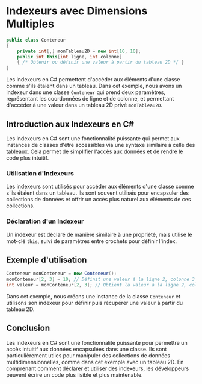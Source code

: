 # Indexeurs avec Dimensions Multiples

```csharp
public class Conteneur
{
    private int[,] monTableau2D = new int[10, 10];
    public int this[int ligne, int colonne]
    { /* Obtenir ou définir une valeur à partir du tableau 2D */ }
}
```

Les indexeurs en C# permettent d'accéder aux éléments d'une classe comme s'ils étaient dans un tableau. Dans cet exemple, nous avons un indexeur dans une classe `Conteneur` qui prend deux paramètres, représentant les coordonnées de ligne et de colonne, et permettant d'accéder à une valeur dans un tableau 2D privé `monTableau2D`.

## Introduction aux Indexeurs en C#

Les indexeurs en C# sont une fonctionnalité puissante qui permet aux instances de classes d'être accessibles via une syntaxe similaire à celle des tableaux. Cela permet de simplifier l'accès aux données et de rendre le code plus intuitif.

### Utilisation d'Indexeurs

Les indexeurs sont utilisés pour accéder aux éléments d'une classe comme s'ils étaient dans un tableau. Ils sont souvent utilisés pour encapsuler des collections de données et offrir un accès plus naturel aux éléments de ces collections.

### Déclaration d'un Indexeur

Un indexeur est déclaré de manière similaire à une propriété, mais utilise le mot-clé `this`, suivi de paramètres entre crochets pour définir l'index.

## Exemple d'utilisation

```csharp
Conteneur monConteneur = new Conteneur();
monConteneur[2, 3] = 10; // Définit une valeur à la ligne 2, colonne 3 du tableau 2D
int valeur = monConteneur[2, 3]; // Obtient la valeur à la ligne 2, colonne 3 du tableau 2D
```

Dans cet exemple, nous créons une instance de la classe `Conteneur` et utilisons son indexeur pour définir puis récupérer une valeur à partir du tableau 2D.

## Conclusion

Les indexeurs en C# sont une fonctionnalité puissante pour permettre un accès intuitif aux données encapsulées dans une classe. Ils sont particulièrement utiles pour manipuler des collections de données multidimensionnelles, comme dans cet exemple avec un tableau 2D. En comprenant comment déclarer et utiliser des indexeurs, les développeurs peuvent écrire un code plus lisible et plus maintenable.